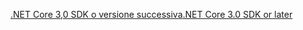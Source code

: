 [<span data-ttu-id="69273-101">.NET Core 3,0 SDK o versione successiva</span><span class="sxs-lookup"><span data-stu-id="69273-101">.NET Core 3.0 SDK or later</span></span>](https://dotnet.microsoft.com/download/dotnet-core/3.0)
